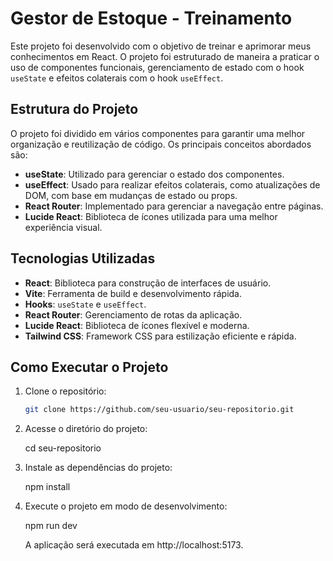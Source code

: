 # Gestor de Estoque - Treinamento

Este projeto foi desenvolvido com o objetivo de treinar e aprimorar meus conhecimentos em React. O projeto foi estruturado de maneira a praticar o uso de componentes funcionais, gerenciamento de estado com o hook `useState` e efeitos colaterais com o hook `useEffect`.

## Estrutura do Projeto

O projeto foi dividido em vários componentes para garantir uma melhor organização e reutilização de código. Os principais conceitos abordados são:

- **useState**: Utilizado para gerenciar o estado dos componentes.  
- **useEffect**: Usado para realizar efeitos colaterais, como atualizações de DOM, com base em mudanças de estado ou props.  
- **React Router**: Implementado para gerenciar a navegação entre páginas.  
- **Lucide React**: Biblioteca de ícones utilizada para uma melhor experiência visual.

## Tecnologias Utilizadas

- **React**: Biblioteca para construção de interfaces de usuário.  
- **Vite**: Ferramenta de build e desenvolvimento rápida.  
- **Hooks**: `useState` e `useEffect`.  
- **React Router**: Gerenciamento de rotas da aplicação.  
- **Lucide React**: Biblioteca de ícones flexível e moderna.  
- **Tailwind CSS**: Framework CSS para estilização eficiente e rápida.

## Como Executar o Projeto

1. Clone o repositório:  
   ```bash
   git clone https://github.com/seu-usuario/seu-repositorio.git

2. Acesse o diretório do projeto:

    cd seu-repositorio

3. Instale as dependências do projeto:

    npm install

4. Execute o projeto em modo de desenvolvimento:

    npm run dev

    A aplicação será executada em http://localhost:5173.
